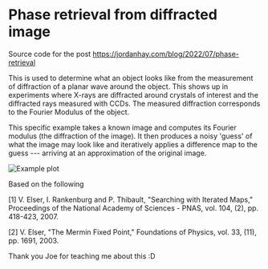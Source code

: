 # Phase retrieval from diffracted image

Source code for the post https://jordanhay.com/blog/2022/07/phase-retrieval

This is used to determine what an object looks like from the measurement of diffraction of a planar wave around the object. This shows up in experiments where X-rays are diffracted around crystals of interest and the diffracted rays measured with CCDs. The measured diffraction corresponds to the Fourier Modulus of the object.

This specific example takes a known image and computes its Fourier modulus (the diffraction of the image). It then produces a noisy 'guess' of what the image may look like and iteratively applies a difference map to the guess --- arriving at an approximation of the original image. 

![Example plot](https://github.com/JHay0112/phase_retrieval/blob/librify/img/bad-guess-plot.png?raw=true)

Based on the following

[1] V. Elser, I. Rankenburg and P. Thibault, "Searching with Iterated Maps," 
  Proceedings of the National Academy of Sciences - PNAS, vol. 104, (2), pp. 418-423, 2007.

[2] V. Elser, "The Mermin Fixed Point," Foundations of Physics, vol. 33, (11), pp. 1691, 2003.

Thank you Joe for teaching me about this :D
